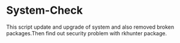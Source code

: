 # System-Check
This script update and upgrade of system and also removed broken packages.Then find out security problem with rkhunter package.
